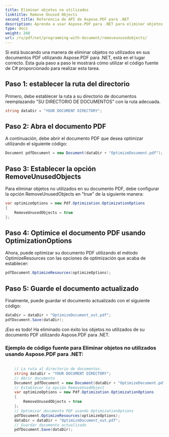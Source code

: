 ```yaml
---
title: Eliminar objetos no utilizados
linktitle: Remove Unused Objects
second_title: Referencia de API de Aspose.PDF para .NET
description: Aprenda a usar Aspose.PDF para .NET para eliminar objetos no utilizados de documentos PDF con esta guía paso a paso.
type: docs
weight: 260
url: /ru/pdf/net/programming-with-document/removeunusedobjects/
---
```

Si está buscando una manera de eliminar objetos no utilizados en sus documentos PDF utilizando Aspose.PDF para .NET, está en el lugar correcto. Esta guía paso a paso le mostrará cómo utilizar el código fuente de C# proporcionado para realizar esta tarea.

## Paso 1: establecer la ruta del directorio

Primero, debe establecer la ruta a su directorio de documentos reemplazando "SU DIRECTORIO DE DOCUMENTOS" con la ruta adecuada.

```csharp
string dataDir = "YOUR DOCUMENT DIRECTORY";
```

## Paso 2: Abra el documento PDF

A continuación, debe abrir el documento PDF que desea optimizar utilizando el siguiente código:

```csharp
Document pdfDocument = new Document(dataDir + "OptimizeDocument.pdf");
```

## Paso 3: Establecer la opción RemoveUnusedObjects

Para eliminar objetos no utilizados en su documento PDF, debe configurar la opción RemoveUnusedObjects en "true" de la siguiente manera:

```csharp
var optimizeOptions = new Pdf.Optimization.OptimizationOptions
{
	RemoveUnusedObjects = true
};
```

## Paso 4: Optimice el documento PDF usando OptimizationOptions

Ahora, puede optimizar su documento PDF utilizando el método OptimizeResources con las opciones de optimización que acaba de establecer:

```csharp
pdfDocument.OptimizeResources(optimizeOptions);
```

## Paso 5: Guarde el documento actualizado

Finalmente, puede guardar el documento actualizado con el siguiente código:

```csharp
dataDir = dataDir + "OptimizeDocument_out.pdf";
pdfDocument.Save(dataDir);
```

¡Eso es todo! Ha eliminado con éxito los objetos no utilizados de su documento PDF utilizando Aspose.PDF para .NET.

### Ejemplo de código fuente para Eliminar objetos no utilizados usando Aspose.PDF para .NET:

```csharp

	// La ruta al directorio de documentos.
	string dataDir = "YOUR DOCUMENT DIRECTORY";
	// Abrir documento
	Document pdfDocument = new Document(dataDir + "OptimizeDocument.pdf");
	// Establecer la opción RemoveUsedObject
	var optimizeOptions = new Pdf.Optimization.OptimizationOptions
	{
		RemoveUnusedObjects = true
	};
	// Optimizar documento PDF usando OptimizationOptions
	pdfDocument.OptimizeResources(optimizeOptions);
	dataDir = dataDir + "OptimizeDocument_out.pdf";
	// Guardar documento actualizado
	pdfDocument.Save(dataDir);

```
